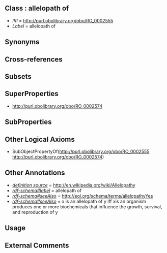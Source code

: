
## Class : allelopath of

 * *IRI* = http://purl.obolibrary.org/obo/RO_0002555
 * *Label* = allelopath of

## Synonyms


## Cross-references


## Subsets


## SuperProperties

 * <http://purl.obolibrary.org/obo/RO_0002574>

## SubProperties


## Other Logical Axioms

 * SubObjectPropertyOf(<http://purl.obolibrary.org/obo/RO_0002555> <http://purl.obolibrary.org/obo/RO_0002574>)

## Other Annotations

 * *[definition source](../../IAO/19/IAO_0000119.md)* = http://en.wikipedia.org/wiki/Allelopathy
 * *[rdf-schema#label](../../el/rdf-schema#label.md)* = allelopath of
 * *[rdf-schema#seeAlso](../../so/rdf-schema#seeAlso.md)* = http://eol.org/schema/terms/allelopathyYes
 * *[rdf-schema#seeAlso](../../so/rdf-schema#seeAlso.md)* = x is an allelopath of y iff  xis an organism produces one or more biochemicals that influence the growth, survival, and reproduction of y

## Usage


## External Comments


